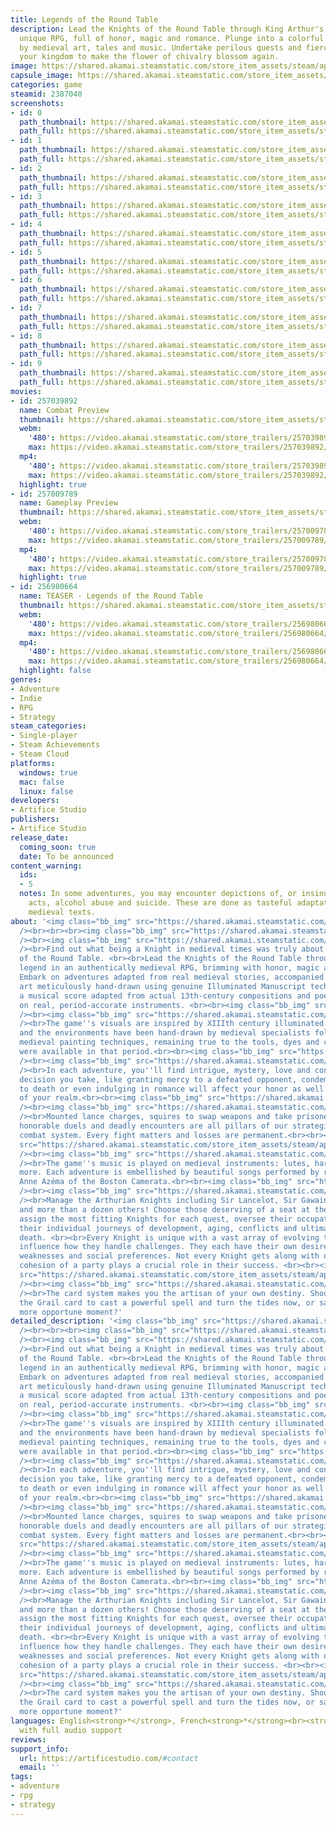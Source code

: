 ```yaml
---
title: Legends of the Round Table
description: Lead the Knights of the Round Table through King Arthur's legend in a
  unique RPG, full of honor, magic and romance. Plunge into a colorful world inspired
  by medieval art, tales and music. Undertake perilous quests and fiercely defend
  your kingdom to make the flower of chivalry blossom again.
image: https://shared.akamai.steamstatic.com/store_item_assets/steam/apps/2387040/header.jpg?t=1722438203
capsule_image: https://shared.akamai.steamstatic.com/store_item_assets/steam/apps/2387040/capsule_231x87.jpg?t=1722438203
categories: game
steamid: 2387040
screenshots:
- id: 0
  path_thumbnail: https://shared.akamai.steamstatic.com/store_item_assets/steam/apps/2387040/ss_4ade7b8ee588d0d40ea1bf61813af04ad81edcdf.600x338.jpg?t=1722438203
  path_full: https://shared.akamai.steamstatic.com/store_item_assets/steam/apps/2387040/ss_4ade7b8ee588d0d40ea1bf61813af04ad81edcdf.1920x1080.jpg?t=1722438203
- id: 1
  path_thumbnail: https://shared.akamai.steamstatic.com/store_item_assets/steam/apps/2387040/ss_9e657ea8ce1a34cf2ccbd456520a521d5dfe1cbe.600x338.jpg?t=1722438203
  path_full: https://shared.akamai.steamstatic.com/store_item_assets/steam/apps/2387040/ss_9e657ea8ce1a34cf2ccbd456520a521d5dfe1cbe.1920x1080.jpg?t=1722438203
- id: 2
  path_thumbnail: https://shared.akamai.steamstatic.com/store_item_assets/steam/apps/2387040/ss_82b096ce38a08bfdccbdb4bf8fe611d2b41e081a.600x338.jpg?t=1722438203
  path_full: https://shared.akamai.steamstatic.com/store_item_assets/steam/apps/2387040/ss_82b096ce38a08bfdccbdb4bf8fe611d2b41e081a.1920x1080.jpg?t=1722438203
- id: 3
  path_thumbnail: https://shared.akamai.steamstatic.com/store_item_assets/steam/apps/2387040/ss_809eb2d0f0061092dc2a78712ad95e171322c9be.600x338.jpg?t=1722438203
  path_full: https://shared.akamai.steamstatic.com/store_item_assets/steam/apps/2387040/ss_809eb2d0f0061092dc2a78712ad95e171322c9be.1920x1080.jpg?t=1722438203
- id: 4
  path_thumbnail: https://shared.akamai.steamstatic.com/store_item_assets/steam/apps/2387040/ss_1f9e567f4344873739ec7dbe52c3068999b4d982.600x338.jpg?t=1722438203
  path_full: https://shared.akamai.steamstatic.com/store_item_assets/steam/apps/2387040/ss_1f9e567f4344873739ec7dbe52c3068999b4d982.1920x1080.jpg?t=1722438203
- id: 5
  path_thumbnail: https://shared.akamai.steamstatic.com/store_item_assets/steam/apps/2387040/ss_c329a474e60870a7b6251251e555b62ba61ecbe5.600x338.jpg?t=1722438203
  path_full: https://shared.akamai.steamstatic.com/store_item_assets/steam/apps/2387040/ss_c329a474e60870a7b6251251e555b62ba61ecbe5.1920x1080.jpg?t=1722438203
- id: 6
  path_thumbnail: https://shared.akamai.steamstatic.com/store_item_assets/steam/apps/2387040/ss_c34e630754594ecd0a2a20dd7bcd4bd5bf0484e3.600x338.jpg?t=1722438203
  path_full: https://shared.akamai.steamstatic.com/store_item_assets/steam/apps/2387040/ss_c34e630754594ecd0a2a20dd7bcd4bd5bf0484e3.1920x1080.jpg?t=1722438203
- id: 7
  path_thumbnail: https://shared.akamai.steamstatic.com/store_item_assets/steam/apps/2387040/ss_e2d7fb1f5817800dbcba0348d02e4e728fb13285.600x338.jpg?t=1722438203
  path_full: https://shared.akamai.steamstatic.com/store_item_assets/steam/apps/2387040/ss_e2d7fb1f5817800dbcba0348d02e4e728fb13285.1920x1080.jpg?t=1722438203
- id: 8
  path_thumbnail: https://shared.akamai.steamstatic.com/store_item_assets/steam/apps/2387040/ss_0690c4c7b5582014fe1ebc6c92492c423fb4482b.600x338.jpg?t=1722438203
  path_full: https://shared.akamai.steamstatic.com/store_item_assets/steam/apps/2387040/ss_0690c4c7b5582014fe1ebc6c92492c423fb4482b.1920x1080.jpg?t=1722438203
- id: 9
  path_thumbnail: https://shared.akamai.steamstatic.com/store_item_assets/steam/apps/2387040/ss_1e7c9ac77c763da03c93a49ca6b3cbcf0f90b176.600x338.jpg?t=1722438203
  path_full: https://shared.akamai.steamstatic.com/store_item_assets/steam/apps/2387040/ss_1e7c9ac77c763da03c93a49ca6b3cbcf0f90b176.1920x1080.jpg?t=1722438203
movies:
- id: 257039892
  name: Combat Preview
  thumbnail: https://shared.akamai.steamstatic.com/store_item_assets/steam/apps/257039892/movie.293x165.jpg?t=1721755900
  webm:
    '480': https://video.akamai.steamstatic.com/store_trailers/257039892/movie480_vp9.webm?t=1721755900
    max: https://video.akamai.steamstatic.com/store_trailers/257039892/movie_max_vp9.webm?t=1721755900
  mp4:
    '480': https://video.akamai.steamstatic.com/store_trailers/257039892/movie480.mp4?t=1721755900
    max: https://video.akamai.steamstatic.com/store_trailers/257039892/movie_max.mp4?t=1721755900
  highlight: true
- id: 257009789
  name: Gameplay Preview
  thumbnail: https://shared.akamai.steamstatic.com/store_item_assets/steam/apps/257009789/movie.293x165.jpg?t=1711124319
  webm:
    '480': https://video.akamai.steamstatic.com/store_trailers/257009789/movie480_vp9.webm?t=1711124319
    max: https://video.akamai.steamstatic.com/store_trailers/257009789/movie_max_vp9.webm?t=1711124319
  mp4:
    '480': https://video.akamai.steamstatic.com/store_trailers/257009789/movie480.mp4?t=1711124319
    max: https://video.akamai.steamstatic.com/store_trailers/257009789/movie_max.mp4?t=1711124319
  highlight: true
- id: 256980664
  name: TEASER - Legends of the Round Table
  thumbnail: https://shared.akamai.steamstatic.com/store_item_assets/steam/apps/256980664/movie.293x165.jpg?t=1711124323
  webm:
    '480': https://video.akamai.steamstatic.com/store_trailers/256980664/movie480_vp9.webm?t=1711124323
    max: https://video.akamai.steamstatic.com/store_trailers/256980664/movie_max_vp9.webm?t=1711124323
  mp4:
    '480': https://video.akamai.steamstatic.com/store_trailers/256980664/movie480.mp4?t=1711124323
    max: https://video.akamai.steamstatic.com/store_trailers/256980664/movie_max.mp4?t=1711124323
  highlight: false
genres:
- Adventure
- Indie
- RPG
- Strategy
steam_categories:
- Single-player
- Steam Achievements
- Steam Cloud
platforms:
  windows: true
  mac: false
  linux: false
developers:
- Artifice Studio
publishers:
- Artifice Studio
release_date:
  coming_soon: true
  date: To be announced
content_warning:
  ids:
  - 5
  notes: In some adventures, you may encounter depictions of, or insinuated sexual
    acts, alcohol abuse and suicide. These are done as tasteful adaptations of real
    medieval texts.
about: '<img class="bb_img" src="https://shared.akamai.steamstatic.com/store_item_assets/steam/apps/2387040/extras/discord2.png?t=1722438203"
  /><br><br><br><img class="bb_img" src="https://shared.akamai.steamstatic.com/store_item_assets/steam/apps/2387040/extras/Real_Medieval_Tales_Come_to_Life.png?t=1722438203"
  /><br><img class="bb_img" src="https://shared.akamai.steamstatic.com/store_item_assets/steam/apps/2387040/extras/SteamGIF-Intro.gif?t=1722438203"
  /><br>Find out what being a Knight in medieval times was truly about in Legends
  of the Round Table. <br><br>Lead the Knights of the Round Table through King Arthur''s
  legend in an authentically medieval RPG, brimming with honor, magic and romance!
  Embark on adventures adapted from real medieval stories, accompanied by beautiful
  art meticulously hand-drawn using genuine Illuminated Manuscript techniques, and
  a musical score adapted from actual 13th-century compositions and poetry played
  on real, period-accurate instruments. <br><br><img class="bb_img" src="https://shared.akamai.steamstatic.com/store_item_assets/steam/apps/2387040/extras/Illuminated_Manuscript.png?t=1722438203"
  /><br><img class="bb_img" src="https://shared.akamai.steamstatic.com/store_item_assets/steam/apps/2387040/extras/SteamGIF-Art.gif?t=1722438203"
  /><br>The game''s visuals are inspired by XIIIth century illuminated manuscripts
  and the environments have been hand-drawn by medieval specialists following authentic
  medieval painting techniques, remaining true to the tools, dyes and colors that
  were available in that period.<br><br><img class="bb_img" src="https://shared.akamai.steamstatic.com/store_item_assets/steam/apps/2387040/extras/Story-Rich_Quests.png?t=1722438203"
  /><br><img class="bb_img" src="https://shared.akamai.steamstatic.com/store_item_assets/steam/apps/2387040/extras/SteamGIF-Adventure.gif?t=1722438203"
  /><br>In each adventure, you''ll find intrigue, mystery, love and conflict. Every
  decision you take, like granting mercy to a defeated opponent, condemning a criminal
  to death or even indulging in romance will affect your honor as well as the future
  of your realm.<br><br><img class="bb_img" src="https://shared.akamai.steamstatic.com/store_item_assets/steam/apps/2387040/extras/Deep_Turn-Based_Combat.png?t=1722438203"
  /><br><img class="bb_img" src="https://shared.akamai.steamstatic.com/store_item_assets/steam/apps/2387040/extras/SteamGIF-Combat.gif?t=1722438203"
  /><br>Mounted lance charges, squires to swap weapons and take prisoners for ransoms,
  honorable duels and deadly encounters are all pillars of our strategic, turn-based
  combat system. Every fight matters and losses are permanent.<br><br><img class="bb_img"
  src="https://shared.akamai.steamstatic.com/store_item_assets/steam/apps/2387040/extras/Real_Medieval_Music.png?t=1722438203"
  /><br><img class="bb_img" src="https://shared.akamai.steamstatic.com/store_item_assets/steam/apps/2387040/extras/SteamGIF-Music.gif?t=1722438203"
  /><br>The game''s music is played on medieval instruments: lutes, harps, viols and
  more. Each adventure is embellished by beautiful songs performed by renowned singer
  Anne Azéma of the Boston Camerata.<br><br><img class="bb_img" src="https://shared.akamai.steamstatic.com/store_item_assets/steam/apps/2387040/extras/Manage_the_Knights_of_the_Round_Table.png?t=1722438203"
  /><br><img class="bb_img" src="https://shared.akamai.steamstatic.com/store_item_assets/steam/apps/2387040/extras/SteamGIF-Manage.gif?t=1722438203"
  /><br>Manage the Arthurian Knights including Sir Lancelot, Sir Gawain, Sir Percival
  and more than a dozen others! Choose those deserving of a seat at the Round Table,
  assign the most fitting Knights for each quest, oversee their occupations and witness
  their individual journeys of development, aging, conflicts and ultimately, their
  death. <br><br>Every Knight is unique with a vast array of evolving traits that
  influence how they handle challenges. They each have their own desires, strengths,
  weaknesses and social preferences. Not every Knight gets along with others and the
  cohesion of a party plays a crucial role in their success. <br><br><img class="bb_img"
  src="https://shared.akamai.steamstatic.com/store_item_assets/steam/apps/2387040/extras/Card-Based_Adventuring.png?t=1722438203"
  /><br><img class="bb_img" src="https://shared.akamai.steamstatic.com/store_item_assets/steam/apps/2387040/extras/SteamGIF-Cards.gif?t=1722438203"
  /><br>The card system makes you the artisan of your own destiny. Should you use
  the Grail card to cast a powerful spell and turn the tides now, or save it for a
  more opportune moment?'
detailed_description: '<img class="bb_img" src="https://shared.akamai.steamstatic.com/store_item_assets/steam/apps/2387040/extras/discord2.png?t=1722438203"
  /><br><br><br><img class="bb_img" src="https://shared.akamai.steamstatic.com/store_item_assets/steam/apps/2387040/extras/Real_Medieval_Tales_Come_to_Life.png?t=1722438203"
  /><br><img class="bb_img" src="https://shared.akamai.steamstatic.com/store_item_assets/steam/apps/2387040/extras/SteamGIF-Intro.gif?t=1722438203"
  /><br>Find out what being a Knight in medieval times was truly about in Legends
  of the Round Table. <br><br>Lead the Knights of the Round Table through King Arthur''s
  legend in an authentically medieval RPG, brimming with honor, magic and romance!
  Embark on adventures adapted from real medieval stories, accompanied by beautiful
  art meticulously hand-drawn using genuine Illuminated Manuscript techniques, and
  a musical score adapted from actual 13th-century compositions and poetry played
  on real, period-accurate instruments. <br><br><img class="bb_img" src="https://shared.akamai.steamstatic.com/store_item_assets/steam/apps/2387040/extras/Illuminated_Manuscript.png?t=1722438203"
  /><br><img class="bb_img" src="https://shared.akamai.steamstatic.com/store_item_assets/steam/apps/2387040/extras/SteamGIF-Art.gif?t=1722438203"
  /><br>The game''s visuals are inspired by XIIIth century illuminated manuscripts
  and the environments have been hand-drawn by medieval specialists following authentic
  medieval painting techniques, remaining true to the tools, dyes and colors that
  were available in that period.<br><br><img class="bb_img" src="https://shared.akamai.steamstatic.com/store_item_assets/steam/apps/2387040/extras/Story-Rich_Quests.png?t=1722438203"
  /><br><img class="bb_img" src="https://shared.akamai.steamstatic.com/store_item_assets/steam/apps/2387040/extras/SteamGIF-Adventure.gif?t=1722438203"
  /><br>In each adventure, you''ll find intrigue, mystery, love and conflict. Every
  decision you take, like granting mercy to a defeated opponent, condemning a criminal
  to death or even indulging in romance will affect your honor as well as the future
  of your realm.<br><br><img class="bb_img" src="https://shared.akamai.steamstatic.com/store_item_assets/steam/apps/2387040/extras/Deep_Turn-Based_Combat.png?t=1722438203"
  /><br><img class="bb_img" src="https://shared.akamai.steamstatic.com/store_item_assets/steam/apps/2387040/extras/SteamGIF-Combat.gif?t=1722438203"
  /><br>Mounted lance charges, squires to swap weapons and take prisoners for ransoms,
  honorable duels and deadly encounters are all pillars of our strategic, turn-based
  combat system. Every fight matters and losses are permanent.<br><br><img class="bb_img"
  src="https://shared.akamai.steamstatic.com/store_item_assets/steam/apps/2387040/extras/Real_Medieval_Music.png?t=1722438203"
  /><br><img class="bb_img" src="https://shared.akamai.steamstatic.com/store_item_assets/steam/apps/2387040/extras/SteamGIF-Music.gif?t=1722438203"
  /><br>The game''s music is played on medieval instruments: lutes, harps, viols and
  more. Each adventure is embellished by beautiful songs performed by renowned singer
  Anne Azéma of the Boston Camerata.<br><br><img class="bb_img" src="https://shared.akamai.steamstatic.com/store_item_assets/steam/apps/2387040/extras/Manage_the_Knights_of_the_Round_Table.png?t=1722438203"
  /><br><img class="bb_img" src="https://shared.akamai.steamstatic.com/store_item_assets/steam/apps/2387040/extras/SteamGIF-Manage.gif?t=1722438203"
  /><br>Manage the Arthurian Knights including Sir Lancelot, Sir Gawain, Sir Percival
  and more than a dozen others! Choose those deserving of a seat at the Round Table,
  assign the most fitting Knights for each quest, oversee their occupations and witness
  their individual journeys of development, aging, conflicts and ultimately, their
  death. <br><br>Every Knight is unique with a vast array of evolving traits that
  influence how they handle challenges. They each have their own desires, strengths,
  weaknesses and social preferences. Not every Knight gets along with others and the
  cohesion of a party plays a crucial role in their success. <br><br><img class="bb_img"
  src="https://shared.akamai.steamstatic.com/store_item_assets/steam/apps/2387040/extras/Card-Based_Adventuring.png?t=1722438203"
  /><br><img class="bb_img" src="https://shared.akamai.steamstatic.com/store_item_assets/steam/apps/2387040/extras/SteamGIF-Cards.gif?t=1722438203"
  /><br>The card system makes you the artisan of your own destiny. Should you use
  the Grail card to cast a powerful spell and turn the tides now, or save it for a
  more opportune moment?'
languages: English<strong>*</strong>, French<strong>*</strong><br><strong>*</strong>languages
  with full audio support
reviews:
support_info:
  url: https://artificestudio.com/#contact
  email: ''
tags:
- adventure
- rpg
- strategy
---
```


